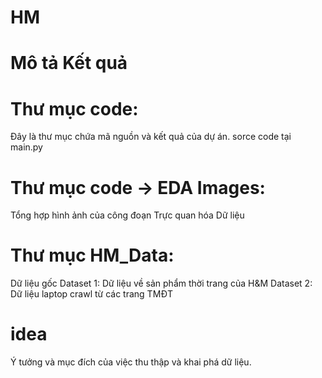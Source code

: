 # HM
# Mô tả Kết quả
# Thư mục code:
Đây là thư mục chứa mã nguồn và kết quả của dự án. 
sorce code tại main.py
# Thư mục code -> EDA Images:
Tổng hợp hình ảnh của công đoạn Trực quan hóa Dữ liệu
# Thư mục HM_Data:
Dữ liệu gốc
Dataset 1: Dữ liệu về sản phẩm thời trang của H&M
Dataset 2: Dữ liệu laptop crawl từ các trang TMĐT
# idea
Ý tưởng và mục đích của việc thu thập và khai phá dữ liệu.
